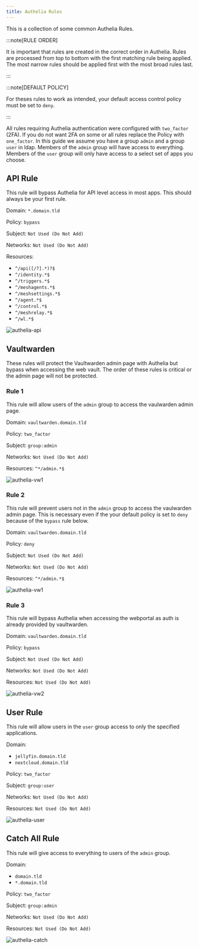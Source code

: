 ```yaml
---
title: Authelia Rules
---
```


This is a collection of some common Authelia Rules.

:::note[RULE ORDER]

It is important that rules are created in the correct order in Authelia. Rules are processed from top to bottom with the first matching rule being applied. The most narrow rules should be applied first with the most broad rules last.

:::

:::note[DEFAULT POLICY]

For theses rules to work as intended, your default access control policy must be set to `deny`.

:::

All rules requiring Authelia authentication were configured with `two_factor` (2FA). If you do not want 2FA on some or all rules replace the Policy with `one_factor`.
In this guide we assume you have a group `admin` and a group `user` in ldap.
Members of the `admin` group will have access to everything.
Members of the `user` group will only have access to a select set of apps you choose.

## API Rule

This rule will bypass Authelia for API level access in most apps. This should always be your first rule.

Domain: `*.domain.tld`

Policy: `bypass`

Subject: `Not Used (Do Not Add)`

Networks: `Not Used (Do Not Add)`

Resources:

- `^/api([/?].*)?$`
- `^/identity.*$`
- `^/triggers.*$`
- `^/meshagents.*$`
- `^/meshsettings.*$`
- `^/agent.*$`
- `^/control.*$`
- `^/meshrelay.*$`
- `^/wl.*$`

![authelia-api](./img/authelia-api.png)

## Vaultwarden

These rules will protect the Vaultwarden admin page with Authelia but bypass when accessing the web vault. The order of these rules is critical or the admin page will not be protected.

### Rule 1

This rule will allow users of the `admin` group to access the vaulwarden admin page.

Domain: `vaultwarden.domain.tld`

Policy: `two_factor`

Subject: `group:admin`

Networks: `Not Used (Do Not Add)`

Resources: `^*/admin.*$`

![authelia-vw1](./img/authelia-vw1.png)

### Rule 2

This rule will prevent users not in the `admin` group to access the vaulwarden admin page.
This is necessary even if the your default policy is set to `deny` because of the `bypass` rule below.

Domain: `vaultwarden.domain.tld`

Policy: `deny`

Subject: `Not Used (Do Not Add)`

Networks: `Not Used (Do Not Add)`

Resources: `^*/admin.*$`

![authelia-vw1](./img/authelia-vw1.png)

### Rule 3

This rule will bypass Authelia when accessing the webportal as auth is already provided by vaultwarden.

Domain: `vaultwarden.domain.tld`

Policy: `bypass`

Subject: `Not Used (Do Not Add)`

Networks: `Not Used (Do Not Add)`

Resources: `Not Used (Do Not Add)`

![authelia-vw2](./img/authelia-vw2.png)

## User Rule

This rule will allow users in the `user` group access to only the specified applications.

Domain:

- `jellyfin.domain.tld`
- `nextcloud.domain.tld`

Policy: `two_factor`

Subject: `group:user`

Networks: `Not Used (Do Not Add)`

Resources: `Not Used (Do Not Add)`

![authelia-user](./img/authelia-user.png)

## Catch All Rule

This rule will give access to everything to users of the `admin` group.

Domain:

- `domain.tld`
- `*.domain.tld`

Policy: `two_factor`

Subject: `group:admin`

Networks: `Not Used (Do Not Add)`

Resources: `Not Used (Do Not Add)`

![authelia-catch](./img/authelia-catch.png)
